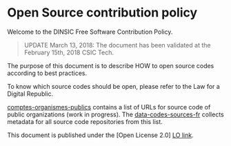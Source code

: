 # Open Source contribution policy

Welcome to the DINSIC Free Software Contribution Policy.

> UPDATE March 13, 2018: The document has been validated at the February 15th, 2018 CSIC Tech.

The purpose of this document is to describe HOW to open source codes according to best practices.

To know which source codes should be open, please refer to the Law for a Digital Republic.

[comptes-organismes-publics](comptes-organismes-publics) contains a list of URLs for source code of public organizations (work in progress).  The [data-codes-sources-fr](https://github.com/etalab/data-codes-sources-fr) collects metadata for all source code repositories from this list.

This document is published under the [Open License 2.0] [LO link].

[LO link]: https://github.com/DISIC/contribution-open-source/raw/master/LICENSE.pdf
